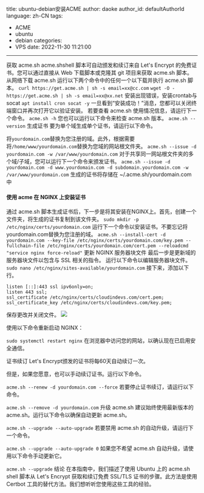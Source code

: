 title: ubuntu-debian安装ACME
author: daoke
author_id: defaultAuthorId
language: zh-CN
tags:
  - ACME
  - ubuntu
  - debian
categories:
  - VPS
date: 2022-11-30 11:21:00
---
获取 acme.sh
acme.shshell 脚本可自动颁发和续订来自 Let's Encrypt 的免费证书。您可以通过直接从 Web 下载脚本或克隆其 git 项目来获取 acme.sh 脚本。
从网络下载 acme.sh
运行以下两个命令中的任何一个以下载并执行 acme.sh 脚本。
`curl https://get.acme.sh | sh -s email=xx@cc.com`
`wget -O -  https://get.acme.sh | sh -s email=xx@xx.net`
安装出现错误，安装crontab与socat
`apt install cron socat -y`
一旦看到“安装成功！”消息，您都可以关闭终端窗口并再次打开它以验证安装。
若要查看 acme.sh 使用情况信息，请运行下一个命令。
`acme.sh -h`
您也可以运行以下命令来检查 acme.sh 版本。
`acme.sh --version`
生成证书
要为单个域生成单个证书，请运行以下命令。

将`yourdomain.com`替换为您注册的域。此外，根据需要将`/home/www/yourdomain.com`替换为您域的网站根文件夹。
`acme.sh --issue -d yourdomain.com -w /var/www/yourdomain.com`
对于共享同一网站根文件夹的多个域/子域，您可以运行下一个命令来颁发证书。
`acme.sh --issue -d yourdomain.com -d www.yourdomain.com -d subdomain.yourdomain.com -w /var/www/yourdomain.com`
生成的证书将存储在 ~/.acme.sh/yourdomain.com 中
#### 使用 acme 在 NGINX 上安装证书
通过 acme.sh 脚本生成证书后，下一步是将其安装在NGINX上。首先，创建一个文件夹，将生成的证书复制到该文件夹。
`sudo mkdir -p /etc/nginx/certs/yourdomain.com`
运行下一个命令以安装证书。不要忘记将yourdomain.com替换为您注册的域。
`acme.sh --install-cert -d yourdomain.com --key-file /etc/nginx/certs/yourdomain.com/key.pem --fullchain-file /etc/nginx/certs/yourdomain.com/cert.pem --reloadcmd "service nginx force-reload"`
更新 NGINX 服务器块文件
最后一步是更新域的服务器块文件以包含与 SSL 相关的指令。
运行以下命令以编辑服务器块文件。
`sudo nano /etc/nginx/sites-available/yourdomain.com`
接下来，添加以下行。
```
listen [::]:443 ssl ipv6only=on;
listen 443 ssl;
ssl_certificate /etc/nginx/certs/cloudindevs.com/cert.pem;
ssl_certificate_key /etc/nginx/certs/cloudindevs.com/key.pem;
```
保存更改并关闭文件。
![](https://cdn.daoke.bid/web123/acme-nginx.webp)

使用以下命令重新启动 NGINX：

`sudo systemctl restart nginx`
在浏览器中访问您的网站，以确认现在已启用安全通信。

证书续订
Let's Encrypt颁发的证书将每60天自动续订一次。

但是，如果您愿意，也可以手动续订证书。运行以下命令。

`acme.sh --renew -d yourdomain.com --force`
若要停止证书续订，请运行以下命令。

`acme.sh --remove -d yourdomain.com`
升级 acme.sh
建议始终使用最新版本的 acme.sh。运行以下命令以确保自动更新 acme.sh。

`acme.sh --upgrade --auto-upgrade`
若要禁用 acme.sh 的自动升级，请运行下一个命令。

`acme.sh --upgrade --auto-upgrade 0`
如果您不希望 acme.sh 自动升级，请使用以下命令手动更新它。

`acme.sh --upgrade`
结论
在本指南中，我们描述了使用 Ubuntu 上的 acme.sh shell 脚本从 Let's Encrypt 获取和续订免费 SSL/TLS 证书的步骤。此方法是使用 Certbot 工具的替代方法。我们想听听您使用这些工具的经验。